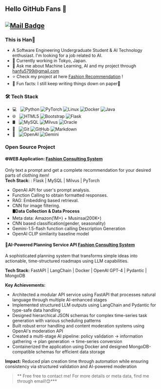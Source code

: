 ## Hello GitHub Fans 👋
[![Mail Badge](https://img.shields.io/badge/-hanfu5799@gmail.com-c14438?style=flat&logo=Gmail&logoColor=white&link=mailto:hanfu5799@gmail.com)](mailto:hanfu5799@gmail.com)
---


### This is Han🚗

- A Software Engineering Undergraduate Student & AI Technology enthusiast. I'm looking for a job related to AI.
- 🗼 Currently working in Tokyo, Japan.
- 💬 Ask me about Machine Learning, AI and my project through [hanfu5799@gmail.com](mailto:hanfu5799@gmail.com)
- ⭐ Check my project at here [Fashion Recommendation](https://github.com/Hann-Fu/Fashion-Consulting) !
- 🙈 Fun facts: I still keep writing things down on paper📝

### 🛠 Tech Stack

- 💻 &#160; ![Python](https://img.shields.io/badge/-Python-333333?style=flat&logo=python&logoColor=007396)
![PyTorch](https://img.shields.io/badge/-PyTorch-333333?style=flat&logo=pytorch&logoColor=007396)
![Linux](https://img.shields.io/badge/-Linux-333333?style=flat&logo=Linux&logoColor=FCC624)
![Docker](https://img.shields.io/badge/-Docker-333333?style=flat&logo=docker&logoColor=FF4800)
![Java](https://img.shields.io/badge/-Java-333333?style=flat&logo=Java&logoColor=007396)
- 🌐 &#160; ![HTML5](https://img.shields.io/badge/-HTML5-333333?style=flat&logo=HTML5)
![Bootstrap](https://img.shields.io/badge/-Bootstrap-333333?style=flat&logo=bootstrap&logoColor=563D7C)
![Flask](https://img.shields.io/badge/-Flask-333333?style=flat&logo=flask)
- 🛢 &#160; ![MySQL](https://img.shields.io/badge/-MySQL-333333?style=flat&logo=mysql)
![Milvus](https://img.shields.io/badge/-Milvus-333333?style=flat&logo=milvus)
![Oracle](https://img.shields.io/badge/-Oracle-333333?style=flat&logo=Oracle)
- 🔧 &#160; ![Git](https://img.shields.io/badge/-Git-333333?style=flat&logo=git)
![GitHub](https://img.shields.io/badge/-GitHub-333333?style=flat&logo=github)
![Markdown](https://img.shields.io/badge/-Markdown-333333?style=flat&logo=markdown)
- 🤖 &#160; ![OpenAI](https://img.shields.io/badge/-OpenAI-333333?style=flat&logo=openai)
![Gemini](https://img.shields.io/badge/-Gemini-333333?style=flat&logo=Google)

### Open Source Project
#### 🌐WEB Application:  [Fashion Consulting System]([https://github.com/--](https://github.com/Hann-Fu/Fashion-Consulting))  
Only text a prompt and get a complete recommendation for your desired parts of clothing item!  
**Tech Stack:** : Flask | MySQL | Milvus | PyTorch  
- OpenAI API for user's prompt analysis.  
- Function Calling to obtain formatted responses.  
- RAG: Embedding based retrieval.  
- CNN for image filtering.  
**🛢Data Collection & Data Process**
- Meta data: Amazon(1M+) + Musinsa(200K+)
- CNN based classification(gender, seasonality)
- Gemini-1.5-flash function calling Description Generation
- OpenAI CLIP similarity baseline model

#### 📝AI-Powered Planning Service API [Fashion Consulting System]([https://github.com/--](https://github.com/Hann-Fu/Fashion-Consulting)) 
A sophisticated planning system that transforms simple ideas into actionable, time-structured roadmaps using LLM capabilities.

**Tech Stack:** FastAPI | LangChain | Docker | OpenAI GPT-4 | Pydantic | MongoDB

**Key Achievements:**
- Architected a modular API service using FastAPI that processes natural language through multiple AI-enhanced stages
- Implemented structured LLM outputs using LangChain and Pydantic for type-safe data handling
- Designed hierarchical JSON schemas for complex time-series task generation with various scheduling patterns
- Built robust error handling and content moderation systems using OpenAI's moderation API
- Created a multi-stage AI pipeline: policy validation → information gathering → plan generation → time-series conversion
- Containerized the application using Docker and designed MongoDB-compatible schemas for efficient data storage

**Impact:** Reduced plan creation time through automation while ensuring consistency via structured validation and AI-powered moderation

> ** Free free to contact me! For more details or meta data, find me through email!😊***

